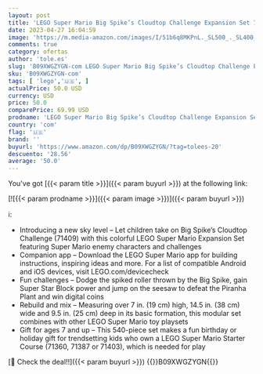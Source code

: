 ```yaml
---
layout: post
title: 'LEGO Super Mario Big Spike’s Cloudtop Challenge Expansion Set 71409  Collectible Toy for Kids with 3 Figures Including Boomerang Bro and Piranha Plant'
date: 2023-04-27 16:04:59
image: 'https://m.media-amazon.com/images/I/51b6q8MKPnL._SL500_._SL400_.jpg'
comments: true
category: ofertas
author: 'tole.es'
slug: 'B09XWGZYGN-com LEGO Super Mario Big Spike’s Cloudtop Challenge Expansion...'
sku: 'B09XWGZYGN-com'
tags: [ 'lego','🇺🇸', ]
actualPrice: 50.0 USD
currency: USD
price: 50.0
comparePrice: 69.99 USD
prodname: 'LEGO Super Mario Big Spike’s Cloudtop Challenge Expansion Set 71409  Collectible Toy for Kids with 3 Figures Including Boomerang Bro and Piranha Plant'
country: 'com'
flag: '🇺🇸'
brand: ''
buyurl: 'https://www.amazon.com/dp/B09XWGZYGN/?tag=tolees-20'
descuento: '28.56'
average: '50.0'
---
```


You've got [{{< param title >}}]({{< param buyurl >}}) at the following link:

[![{{< param prodname >}}]({{< param image >}})]({{< param buyurl >}})

ℹ️:

- Introducing a new sky level – Let children take on Big Spike’s Cloudtop Challenge (71409) with this colorful LEGO Super Mario Expansion Set featuring Super Mario enemy characters and challenges
- Companion app – Download the LEGO Super Mario app for building instructions, inspiring ideas and more. For a list of compatible Android and iOS devices, visit LEGO.com/devicecheck
- Fun challenges – Dodge the spiked roller thrown by the Big Spike, gain Super Star Block power and jump on the seesaw to defeat the Piranha Plant and win digital coins
- Rebuild and mix – Measuring over 7 in. (19 cm) high, 14.5 in. (38 cm) wide and 9.5 in. (25 cm) deep in its basic formation, this modular set combines with other LEGO Super Mario toy playsets
- Gift for ages 7 and up – This 540-piece set makes a fun birthday or holiday gift for trendsetting kids who own a LEGO Super Mario Starter Course (71360, 71387 or 71403), which is needed for play

[🛒 Check the deal!!]({{< param buyurl >}})
{{<world>}}B09XWGZYGN{{</world>}}
